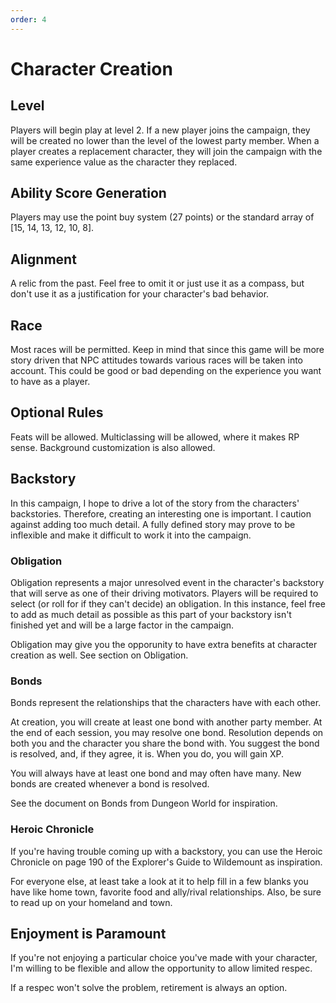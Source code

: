 ```yaml
---
order: 4
---
```


# Character Creation

## Level

Players will begin play at level 2. If a new player joins the campaign, they will be created no lower than the level of the lowest party member. When a player creates a replacement character, they will join the campaign with the same experience value as the character they replaced.

## Ability Score Generation

Players may use the point buy system (27 points) or the standard array of [15, 14, 13, 12, 10, 8].

## Alignment

A relic from the past. Feel free to omit it or just use it as a compass, but don't use it as a justification for your character's bad behavior.

## Race

Most races will be permitted. Keep in mind that since this game will be more story driven that NPC attitudes towards various races will be taken into account. This could be good or bad depending on the experience you want to have as a player.

## Optional Rules

Feats will be allowed. Multiclassing will be allowed, where it makes RP sense. Background customization is also allowed.

## Backstory

In this campaign, I hope to drive a lot of the story from the characters' backstories. Therefore, creating an interesting one is important. I caution against adding too much detail. A fully defined story may prove to be inflexible and make it difficult to work it into the campaign.

### Obligation

Obligation represents a major unresolved event in the character's backstory that will serve as one of their driving motivators. Players will be required to select (or roll for if they can't decide) an obligation. In this instance, feel free to add as much detail as possible as this part of your backstory isn't finished yet and will be a large factor in the campaign.

Obligation may give you the opporunity to have extra benefits at character creation as well. See section on Obligation.

### Bonds

Bonds represent the relationships that the characters have with each other.

At creation, you will create at least one bond with another party member. At the end of each session, you may resolve one bond. Resolution depends on both you and the character you share the bond with. You suggest the bond is resolved, and, if they agree, it is. When you do, you will gain XP.

You will always have at least one bond and may often have many. New bonds are created whenever a bond is resolved.

See the document on Bonds from Dungeon World for inspiration.

### Heroic Chronicle

If you're having trouble coming up with a backstory, you can use the Heroic Chronicle on page 190 of the Explorer's Guide to Wildemount as inspiration.

For everyone else, at least take a look at it to help fill in a few blanks you have like home town, favorite food and ally/rival relationships. Also, be sure to read up on your homeland and town.

## Enjoyment is Paramount

If you're not enjoying a particular choice you've made with your character, I'm willing to be flexible and allow the opportunity to allow limited respec.

If a respec won't solve the problem, retirement is always an option.
